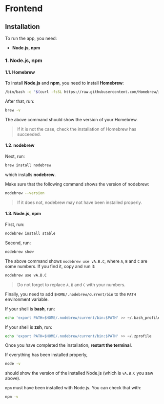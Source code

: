 # Frontend

## Installation

To run the app, you need:

- **Node.js, npm**


### 1. Node.js, npm

#### 1.1. Homebrew

To install **Node.js** and **npm**, you need to install **Homebrew**:

```bash
/bin/bash -c "$(curl -fsSL https://raw.githubusercontent.com/Homebrew/install/HEAD/install.sh)"
```

After that, run:

```bash
brew -v
```

The above command should show the version of your Homebrew. 

> If it is not the case, check the installation of Homebrew has succeeded.


#### 1.2. nodebrew

Next, run:

```bash
brew install nodebrew
```

which installs **nodebrew**.

Make sure that the following command shows the version of nodebrew:

```bash
nodebrew --version
```

> If it does not, nodebrew may not have been installed properly.


#### 1.3. Node.js, npm

First, run:

```bash
nodebrew install stable
```

Second, run:

```bash
nodebrew show
```

The above command shows `nodebrew use vA.B.C`, where `A`, `B` and `C` are some numbers. If you find it, copy and run it:

```bash
nodebrew use vA.B.C
```

> Do not forget to replace `A`, `B` and `C` with your numbers.


Finally, you need to add `$HOME/.nodebrew/current/bin` to the `PATH` environment variable.

If your shell is **bash**, run:

```bash
echo 'export PATH=$HOME/.nodebrew/current/bin:$PATH' >> ~/.bash_profile
```

If your shell is **zsh**, run:

```zsh
echo 'export PATH=$HOME/.nodebrew/current/bin:$PATH' >> ~/.zprofile
```

Once you have completed the installation, **restart the terminal**.

If everything has been installed properly, 

```bash
node -v
```

should show the version of the installed Node.js (which is `vA.B.C` you saw above).

`npm` must have been installed with Node.js. You can check that with:

```bash
npm -v
```

